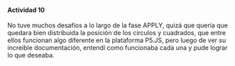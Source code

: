 #### Actividad 10

No tuve muchos desafíos a lo largo de la fase APPLY, quizá que quería que quedara bien distribuida la posición de los circulos y cuadrados, que entre ellos funcionan algo diferente en la plataforma P5.JS, pero luego de ver su increible documentación, entendí como funcionaba cada una y pude lograr lo que deseaba.